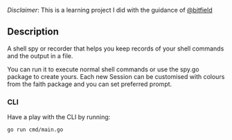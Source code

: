 _Disclaimer_: This is a learning project I did with the guidance of [@bitfield](https://github.com/bitfield)

## Description
A shell spy or recorder that helps you keep records of your shell commands and the output in a file.

You can run it to execute normal shell commands or use the spy.go package to create yours. Each new Session can be customised with colours from the faith package and you can set preferred prompt.


### CLI
Have a play with the CLI by running:
``` bash
go run cmd/main.go
```
